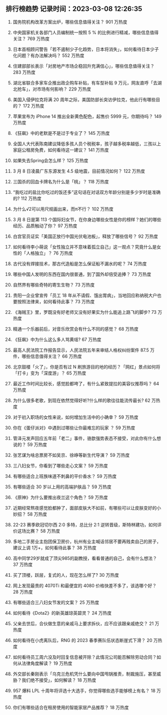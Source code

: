 
## 排行榜趋势 记录时间：2023-03-08 12:26:35
  
  1. 国务院机构改革方案出炉，哪些信息值得关注？ 901 万热度
    
  2. 中央国家机关各部门人员编制统一按照 5 % 的比例进行精减，哪些信息值得关注？ 769 万热度
    
  3. 日本首相顾问警告「若不遏制少子化趋势，日本将消失」，如何看待日本少子化问题？有办法解决吗？ 552 万热度
    
  4. 住建部部长表示「对房地产市场企稳回升充满信心」，哪些信息值得关注？ 283 万热度
    
  5. 湖北省联合多家车企推出政企购车补贴，有车型补贴 9 万元，网友直呼「去湖北抢车」，对市场有何影响？ 229 万热度
    
  6. 美国入侵伊拉克将满 20 周年之际，美国防部长突访伊拉克，他此行有哪些目的？ 172 万热度
    
  7. 苹果宣布为 iPhone 14 推出全新黄色配色，起售价 5999 元，你期待吗？ 149 万热度
    
  8. 《狂飙》中的老默是不是过于专业了？ 145 万热度
    
  9. 全国人大代表陈南建议降低多孩人员个税税率，孩子越多税率越低，三孩以上家庭公租房免费，如何看待这一建议？ 141 万热度
    
  10. 如果失去Spring会怎么样？ 125 万热度
    
  11. 3 月 8 日凌晨广东东源发生 4.5 级地震，目前情况如何？ 122 万热度
    
  12. 三国杀的回血卡牌名为什么是「桃」？ 118 万热度
    
  13. “我吃过的盐比你吃过的饭还多”这句话在对话双方年龄分别是多少岁时是准确的? 112 万热度
    
  14. 为什么√2可以用尺规画出来，而π不行？ 102 万热度
    
  15. 3 月 8 日是第 113 个国际妇女节，在你身边哪些女性是你的榜样？她们的哪些经历、品质触动了你？ 97 万热度
    
  16. 白宫官员证实「美国正放行中国光伏电池板」，释放了哪些信号？ 92 万热度
    
  17. 如何看待李小萌说「女性独立并不意味着孤立自己」这一观点？究竟什么是女性的「人格独立」？ 76 万热度
    
  18. 古代没有焊接技术，那古代造船是怎么保证船不漏水的呢？ 74 万热度
    
  19. 哪些中国人发明的东西在国内很普通，到了国外却倍受追捧？ 73 万热度
    
  20. 自然界有哪些奇特的寄生生物？ 73 万热度
    
  21. 贵阳一企业曾宣传「员工 18 年从不请假、饿出胃病」，当地回应称纳税大户也要按照法律来，如何看待此事？ 73 万热度
    
  22. 《海贼王》里，罗既没有好老师又没有好果实为什么能追上路飞的脚步? 73 万热度
    
  23. 精通一个乐器前后，对音乐欣赏会有什么不同的感觉？ 68 万热度
    
  24. 《狂飙》中为什么这么多人骂黄瑶? 67 万热度
    
  25. 最高人民法院工作报告显示，人民法院五年来审结人格权纠纷案件 87.5 万件，哪些信息值得关注？ 66 万热度
    
  26. 北京鼓楼「火了」，你是否有过 N 刷旅游目的地的经历？「网红」景点如何将「打卡」变为「深度游」？ 65 万热度
    
  27. 最近工作时间比较长，感觉脸都垮了，有什么紧致提拉的美容仪推荐吗？ 64 万热度
    
  28. 为什么很多老歌，到现在依然觉得好听?什么样的歌往往能流传最长? 62 万热度
    
  29. 对于初入职场的女性来说，如何增加生活中的小确幸？ 59 万热度
    
  30. 你在《蛋仔派对》中遇到过哪些让你最难忘的玩家 ？ 59 万热度
    
  31. 管泽元发声回应五年前「老二」事件，骆歆强势表态不接受，对此你有什么想说的？ 59 万热度
    
  32. 张艺谋为啥总票房不如吴京、徐峥等新生代导演？ 59 万热度
    
  33. 三八妇女节，你看到了哪些走心文案？ 59 万热度
    
  34. 有哪些适合上班族味道不刺鼻的平价香水？ 59 万热度
    
  35. 有哪些适合 30 岁以上用的高端护肤品？ 59 万热度
    
  36. 《原神》为什么要推出夜兰这个角色？ 59 万热度
    
  37. 近期经常熬夜感觉脸都肿了，面部皮肤大不如前，有哪些可以让皮肤变好的小妙招？ 58 万热度
    
  38. 22-23 赛季欧冠切尔西 2:0 多特，总比分 2:1 逆转晋级，斯特林建功，如何评价这场比赛？ 58 万热度
    
  39. 多地二手房业主抱团保卫房价，杭州有业主喊话邻居不要再贱卖自己的房子，建议上调 1万+，如何看待此事？ 38 万热度
    
  40. 高中同学29岁就成了顶尖985的副教授，看看普通的自己，会有什么想法？ 37 万热度
    
  41. 买了顶楼，跃层，复式的人，现在怎么样了? 30 万热度
    
  42. 网上发现最贵的 4070Ti 和最便宜的 4080 价格快差不多了，该选哪个好？ 28 万热度
    
  43. 有哪些适合三八妇女节发的文案？ 25 万热度
    
  44. 如何看待《Dota2》的新英雄琼英碧灵？ 24 万热度
    
  45. 父亲去世后，合伙做生意的亲戚马上要求拆伙，应不应该跟亲戚绝交？ 21 万热度
    
  46. 如何看待在小虎离队后，RNG 的 2023 春季赛队伍状态断崖式下滑？ 20 万热度
    
  47. 如何看待员工周六没及时回复信息被开除？此情况公司能否解除劳动合同？如何从法律角度解读？ 19 万热度
    
  48. 外交部长秦刚表示「乌克兰危机凭什么要向中国甩锅推责，制裁施压，甚至威胁？我们绝不接受」，如何解读？ 18 万热度
    
  49. 957 爆料 LPL 十周年将评选十大选手，你觉得哪些选手能够榜上有名？ 18 万热度
    
  50. 你们有哪些适合在租房使用的智能家居产品推荐？ 18 万热度
    